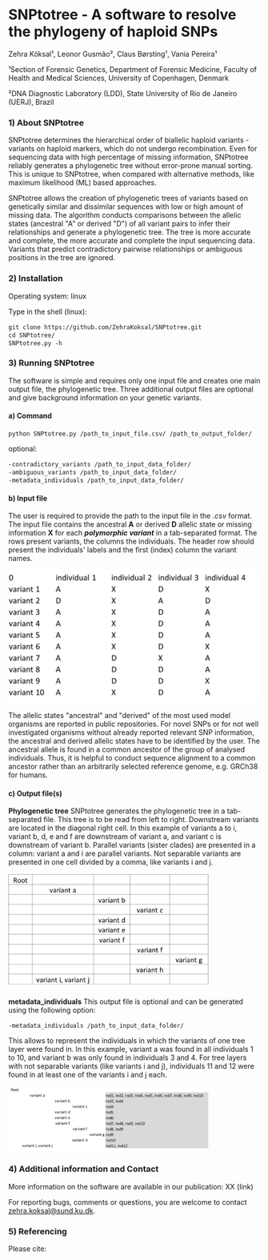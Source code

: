 # SNPtotree - A software to resolve the phylogeny of haploid SNPs

Zehra Köksal¹, Leonor Gusmão², Claus Børsting¹, Vania Pereira¹

¹Section of Forensic Genetics, Department of Forensic Medicine, Faculty of Health and Medical Sciences,
University of Copenhagen, Denmark

²DNA Diagnostic Laboratory (LDD), State University of Rio de Janeiro (UERJ), Brazil

### 1) About SNPtotree
SNPtotree determines the hierarchical order of biallelic haploid variants - variants on haploid markers, which do not undergo recombination. Even for sequencing data with high percentage of missing information, SNPtotree reliably generates a phylogenetic tree without error-prone manual sorting. This is unique to SNPtotree, when compared with alternative methods, like maximum likelihood (ML) based approaches.

SNPtotree allows the creation of phylogenetic trees of variants based on genetically similar and dissimilar sequences with low or high amount of missing data. The algorithm conducts comparisons between the allelic states (ancestral "A" or derived "D") of all variant pairs to infer their relationships and generate a phylogenetic tree. The tree is more accurate and complete, the more accurate and complete the input sequencing data. Variants that predict contradictory pairwise relationships or ambiguous positions in the tree are ignored.

### 2) Installation
Operating system: linux

Type in the shell (linux):
```
git clone https://github.com/ZehraKoksal/SNPtotree.git
cd SNPtotree/
SNPtotree.py -h
```

### 3) Running SNPtotree
The software is simple and requires only one input file and creates one main output file, the phylogenetic tree. Three additional output files are optional and give background information on your genetic variants.

#### a) Command
```
python SNPtotree.py /path_to_input_file.csv/ /path_to_output_folder/ 
```
optional:
```
-contradictory_variants /path_to_input_data_folder/ 
-ambiguous_variants /path_to_input_data_folder/
-metadata_individuals /path_to_input_data_folder/  
```
#### b) Input file
The user is required to provide the path to the input file in the _.csv_ format. The input file contains the ancestral **A** or derived **D** allelic state or missing information **X** for each **_polymorphic variant_** in a tab-separated format. The rows present variants, the columns the individuals.
The header row should present the individuals' labels and the first (index) column the variant names.

<img src="/Images/inputfile_snptotree.png" alt="Input file style" width="580"/>

The allelic states "ancestral" and "derived" of the most used model organisms are reported in public repositories. For novel SNPs or for not well investigated organisms without already reported relevant SNP information, the ancestral and derived allelic states have to be identified by the user. The ancestral allele is found in a common ancestor of the group of analysed individuals. Thus, it is helpful to conduct sequence alignment to a common ancestor rather than an arbitrarily selected reference genome, e.g. GRCh38 for humans.


#### c) Output file(s)
**Phylogenetic tree**
SNPtotree generates the phylogenetic tree in a tab-separated file. This tree is to be read from left to right. Downstream variants are located in the diagonal right cell. In this example of variants a to i, variant b, d, e and f are downstream of variant a, and variant c is downstream of variant b.
Parallel variants (sister clades) are presented in a column: variant a and i are parallel variants.
Not separable variants are presented in one cell divided by a comma, like variants i and j.

<img src="/Images/output_phyltree.png" alt="Input file style" width="400"/>

**metadata_individuals**
This output file is optional and can be generated using the following option:
```
-metadata_individuals /path_to_input_data_folder/  
```
This allows to represent the individuals in which the variants of one tree layer were found in. In this example, variant a was found in all individuals 1 to 10, and variant b was only found in individuals 3 and 4. For tree layers with not separable variants (like variants i and j), individuals 11 and 12 were found in at least one of the variants i and j each.

<img src="/Images/output_phyltree_metadata.png" alt="Input file style" width="400"/>

### 4) Additional information and Contact
More information on the software are available in our publication: XX (link)

For reporting bugs, comments or questions, you are welcome to contact zehra.koksal@sund.ku.dk.

### 5) Referencing

Please cite:



